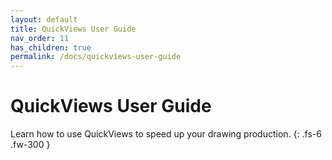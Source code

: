 ```yaml
---
layout: default
title: QuickViews User Guide
nav_order: 11
has_children: true
permalink: /docs/quickviews-user-guide
---
```


# QuickViews User Guide

Learn how to use QuickViews to speed up your drawing production.
{: .fs-6 .fw-300 }